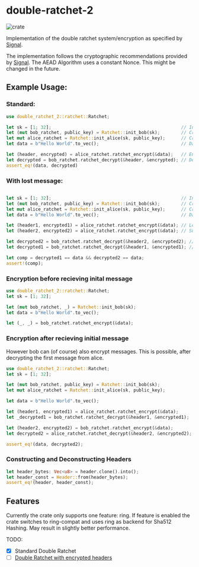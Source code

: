 # double-ratchet-2

![[crate](https://crates.io/crates/double-ratchet-2)](https://img.shields.io/crates/v/double-ratchet-2)

Implementation of the double ratchet system/encryption as specified by [Signal][1].

The implementation follows the cryptographic recommendations provided by [Signal][2].
The AEAD Algorithm uses a constant Nonce. This might be changed in the future.

## Example Usage:

### Standard:
```rust
use double_ratchet_2::ratchet::Ratchet;

let sk = [1; 32];                                                 // Initial Key created by a symmetric key agreement protocol
let (mut bob_ratchet, public_key) = Ratchet::init_bob(sk);        // Creating Bobs Ratchet (returns Bobs PublicKey)
let mut alice_ratchet = Ratchet::init_alice(sk, public_key);      // Creating Alice Ratchet with Bobs PublicKey
let data = b"Hello World".to_vec();                               // Data to be encrypted

let (header, encrypted) = alice_ratchet.ratchet_encrypt(&data);   // Encrypting message with Alice Ratchet (Alice always needs to send the first message)
let decrypted = bob_ratchet.ratchet_decrypt(&header, &encrypted); // Decrypt message with Bobs Ratchet
assert_eq!(data, decrypted)
```

### With lost message:
```rust

let sk = [1; 32];                                                 // Initial Key created by a symmetric key agreement protocol
let (mut bob_ratchet, public_key) = Ratchet::init_bob(sk);        // Creating Bobs Ratchet (returns Bobs PublicKey)
let mut alice_ratchet = Ratchet::init_alice(sk, public_key);      // Creating Alice Ratchet with Bobs PublicKey
let data = b"Hello World".to_vec();                               // Data to be encrypted

let (header1, encrypted1) = alice_ratchet.ratchet_encrypt(&data); // Lost message
let (header2, encrypted2) = alice_ratchet.ratchet_encrypt(&data); // Successful message

let decrypted2 = bob_ratchet.ratchet_decrypt(&header2, &encrypted2); // Decrypting second message first
let decrypted1 = bob_ratchet.ratchet_decrypt(&header1, &encrypted1); // Decrypting latter message

let comp = decrypted1 == data && decrypted2 == data;
assert!(comp);
```

### Encryption before recieving inital message

```rust
use double_ratchet_2::ratchet::Ratchet;
let sk = [1; 32];

let (mut bob_ratchet, _) = Ratchet::init_bob(sk);
let data = b"Hello World".to_vec();

let (_, _) = bob_ratchet.ratchet_encrypt(&data);
```

### Encryption after recieving initial message
However bob can (of course) also encrypt messages. This is possible, after decrypting the first message from alice.

```rust
use double_ratchet_2::ratchet::Ratchet;
let sk = [1; 32];

let (mut bob_ratchet, public_key) = Ratchet::init_bob(sk);
let mut alice_ratchet = Ratchet::init_alice(sk, public_key);

let data = b"Hello World".to_vec();

let (header1, encrypted1) = alice_ratchet.ratchet_encrypt(&data);
let _decrypted1 = bob_ratchet.ratchet_decrypt(&header1, &encrypted1);

let (header2, encrypted2) = bob_ratchet.ratchet_encrypt(&data);
let decrypted2 = alice_ratchet.ratchet_decrypt(&header2, &encrypted2);

assert_eq!(data, decrypted2);
```
### Constructing and Deconstructing Headers

```rust
let header_bytes: Vec<u8> = header.clone().into();
let header_const = Header::from(header_bytes);
assert_eq!(header, header_const);
```

## Features

Currently the crate only supports one feature: ring. If feature is enabled the crate switches
to ring-compat and uses ring as backend for Sha512 Hashing. May result in slightly better performance.


TODO:
- [x] Standard Double Ratchet
- [ ] [Double Ratchet with encrypted headers][3]

[1]: https://signal.org/docs/specifications/doubleratchet/
[2]: https://signal.org/docs/specifications/doubleratchet/#recommended-cryptographic-algorithms
[3]: https://signal.org/docs/specifications/doubleratchet/#double-ratchet-with-header-encryption
